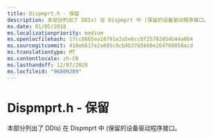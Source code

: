 ```yaml
---
title: Dispmprt.h - 保留
description: 本部分列出了 DDIs) 在 Dispmprt 中 (保留的设备驱动程序接口。
ms.date: 01/05/2018
ms.localizationpriority: medium
ms.openlocfilehash: 17cc8865ea16791e2a5e6cc0f25783854b44a004
ms.sourcegitcommit: 418e6617e2a695c9cb4b37b5b60e264760858acd
ms.translationtype: MT
ms.contentlocale: zh-CN
ms.lasthandoff: 12/07/2020
ms.locfileid: "96809209"
---
```

# <a name="span-iddisplaydispmprt_h_-_reservedspandispmprth---reserved"></a><span id="display.dispmprt_h_-_reserved"></span>Dispmprt.h - 保留


本部分列出了 DDIs) 在 Dispmprt 中 (保留的设备驱动程序接口。

 

 





